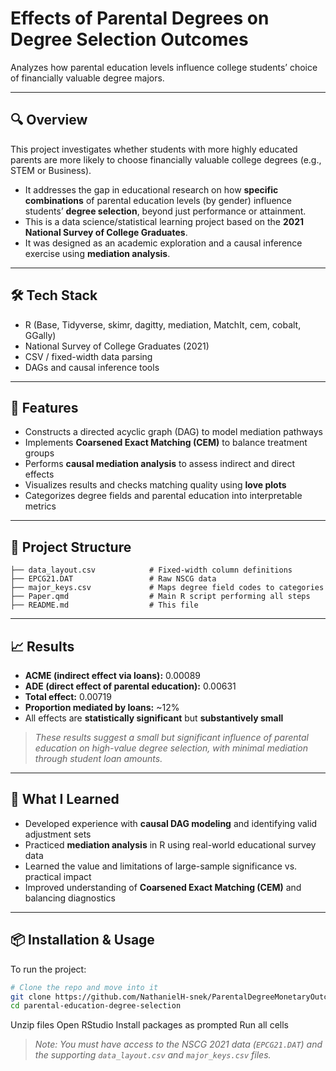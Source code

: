 # Effects of Parental Degrees on Degree Selection Outcomes

Analyzes how parental education levels influence college students’ choice of financially valuable degree majors.

---

## 🔍 Overview

This project investigates whether students with more highly educated parents are more likely to choose financially valuable college degrees (e.g., STEM or Business). 

- It addresses the gap in educational research on how **specific combinations** of parental education levels (by gender) influence students’ **degree selection**, beyond just performance or attainment.
- This is a data science/statistical learning project based on the **2021 National Survey of College Graduates**.
- It was designed as an academic exploration and a causal inference exercise using **mediation analysis**.

---

## 🛠️ Tech Stack

- R (Base, Tidyverse, skimr, dagitty, mediation, MatchIt, cem, cobalt, GGally)
- National Survey of College Graduates (2021)
- CSV / fixed-width data parsing
- DAGs and causal inference tools

---

## 🚀 Features

- Constructs a directed acyclic graph (DAG) to model mediation pathways
- Implements **Coarsened Exact Matching (CEM)** to balance treatment groups
- Performs **causal mediation analysis** to assess indirect and direct effects
- Visualizes results and checks matching quality using **love plots**
- Categorizes degree fields and parental education into interpretable metrics

---

## 📁 Project Structure

```
├── data_layout.csv            # Fixed-width column definitions
├── EPCG21.DAT                 # Raw NSCG data
├── major_keys.csv             # Maps degree field codes to categories
├── Paper.qmd                  # Main R script performing all steps
├── README.md                  # This file
```

---

## 📈 Results

- **ACME (indirect effect via loans):** 0.00089  
- **ADE (direct effect of parental education):** 0.00631  
- **Total effect:** 0.00719  
- **Proportion mediated by loans:** ~12%  
- All effects are **statistically significant** but **substantively small**

> _These results suggest a small but significant influence of parental education on high-value degree selection, with minimal mediation through student loan amounts._

---

## 🧠 What I Learned

- Developed experience with **causal DAG modeling** and identifying valid adjustment sets
- Practiced **mediation analysis** in R using real-world educational survey data
- Learned the value and limitations of large-sample significance vs. practical impact
- Improved understanding of **Coarsened Exact Matching (CEM)** and balancing diagnostics

---

## 📦 Installation & Usage

To run the project:

```bash
# Clone the repo and move into it
git clone https://github.com/NathanielH-snek/ParentalDegreeMonetaryOutcomes.git
cd parental-education-degree-selection
```
Unzip files
Open RStudio
Install packages as prompted
Run all cells

> _Note: You must have access to the NSCG 2021 data (`EPCG21.DAT`) and the supporting `data_layout.csv` and `major_keys.csv` files._
